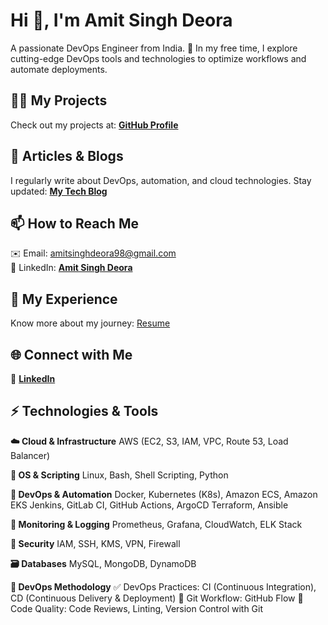 # Hi 👋, I'm Amit Singh Deora  

A passionate DevOps Engineer from India. 🚀 In my free time, I explore cutting-edge DevOps tools and technologies to optimize workflows and automate deployments.  

## 👨‍💻 My Projects  
Check out my projects at: **[GitHub Profile](https://github.com/amitsinghs98)**  

## 📝 Articles & Blogs  
I regularly write about DevOps, automation, and cloud technologies. Stay updated: **[My Tech Blog](https://amitsinghs.hashnode.dev/)**  

## 📫 How to Reach Me  
✉️ Email: amitsinghdeora98@gmail.com  
💼 LinkedIn: **[Amit Singh Deora](https://www.linkedin.com/in/amit-singh-deora/)**  

## 📄 My Experience  
Know more about my journey: [Resume](https://drive.google.com/file/d/1rX6vYrQRdwmicZx4UGHG3IneQzqLKn0O/view?usp=sharing)

## 🌐 Connect with Me  
🔗  **[LinkedIn](https://www.linkedin.com/in/amit-singh-deora/)**  

## ⚡ Technologies & Tools  
**☁️ Cloud & Infrastructure**
AWS (EC2, S3, IAM, VPC, Route 53, Load Balancer)

**🐧 OS & Scripting**
Linux, Bash, Shell Scripting, Python

**🐳 DevOps & Automation**
Docker, Kubernetes (K8s), Amazon ECS, Amazon EKS
Jenkins, GitLab CI, GitHub Actions, ArgoCD
Terraform, Ansible

**🧪 Monitoring & Logging**
Prometheus, Grafana, CloudWatch, ELK Stack

**🔐 Security**
IAM, SSH, KMS, VPN, Firewall

**🗃️ Databases**
MySQL, MongoDB, DynamoDB

**🔄 DevOps Methodology**
✅ DevOps Practices: CI (Continuous Integration), CD (Continuous Delivery & Deployment)
🔁 Git Workflow: GitHub Flow
🧪 Code Quality: Code Reviews, Linting, Version Control with Git
